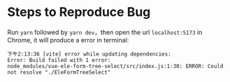 # Steps to Reproduce Bug

Run `yarn` followed by `yarn dev`，then open the url `localhost:5173` in Chrome, it will produce a error in terminal:

```text
下午2:13:36 [vite] error while updating dependencies:
Error: Build failed with 1 error:
node_modules/vue-ele-form-tree-select/src/index.js:1:30: ERROR: Could not resolve "./EleFormTreeSelect"
```
